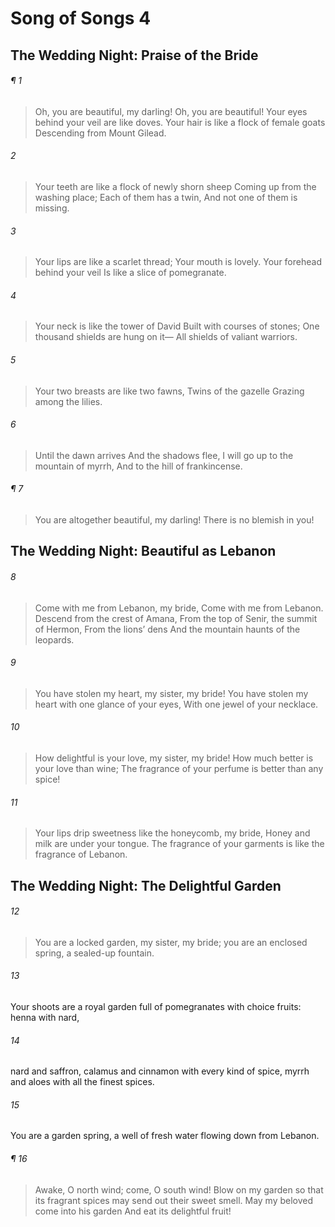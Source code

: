 # Song of Songs 4
## The Wedding Night: Praise of the Bride
###### ¶ 1
> Oh, you are beautiful, my darling!
> Oh, you are beautiful!
> Your eyes behind your veil are like doves.
> Your hair is like a flock of female goats
> Descending from Mount Gilead.
###### 2
> Your teeth are like a flock of newly shorn sheep
> Coming up from the washing place;
> Each of them has a twin,
> And not one of them is missing.
###### 3
> Your lips are like a scarlet thread;
> Your mouth is lovely.
> Your forehead behind your veil
> Is like a slice of pomegranate.
###### 4
> Your neck is like the tower of David
> Built with courses of stones;
> One thousand shields are hung on it—
> All shields of valiant warriors.
###### 5
> Your two breasts are like two fawns,
> Twins of the gazelle
> Grazing among the lilies.
###### 6
> Until the dawn arrives
> And the shadows flee,
> I will go up to the mountain of myrrh,
> And to the hill of frankincense.
###### ¶ 7
> You are altogether beautiful, my darling!
> There is no blemish in you!
## The Wedding Night: Beautiful as Lebanon
###### 8
> Come with me from Lebanon, my bride,
> Come with me from Lebanon.
> Descend from the crest of Amana,
> From the top of Senir, the summit of Hermon,
> From the lions’ dens
> And the mountain haunts of the leopards.
###### 9
> You have stolen my heart, my sister, my bride!
> You have stolen my heart with one glance of your eyes,
> With one jewel of your necklace.
###### 10
> How delightful is your love, my sister, my bride!
> How much better is your love than wine;
> The fragrance of your perfume is better than any spice!
###### 11
> Your lips drip sweetness like the honeycomb, my bride,
> Honey and milk are under your tongue.
> The fragrance of your garments is like the fragrance of Lebanon.
## The Wedding Night: The Delightful Garden
###### 12
> You are a locked garden, my sister, my bride;
you are an enclosed spring, a sealed-up fountain.
###### 13
Your shoots are a royal garden full of pomegranates
with choice fruits:
henna with nard,
###### 14
nard and saffron,
calamus and cinnamon with every kind of spice,
myrrh and aloes with all the finest spices.
###### 15
You are a garden spring,
a well of fresh water flowing down from Lebanon.
###### ¶ 16
> Awake, O north wind; come, O south wind!
> Blow on my garden so that its fragrant spices may send out their sweet smell.
> May my beloved come into his garden
> And eat its delightful fruit!
